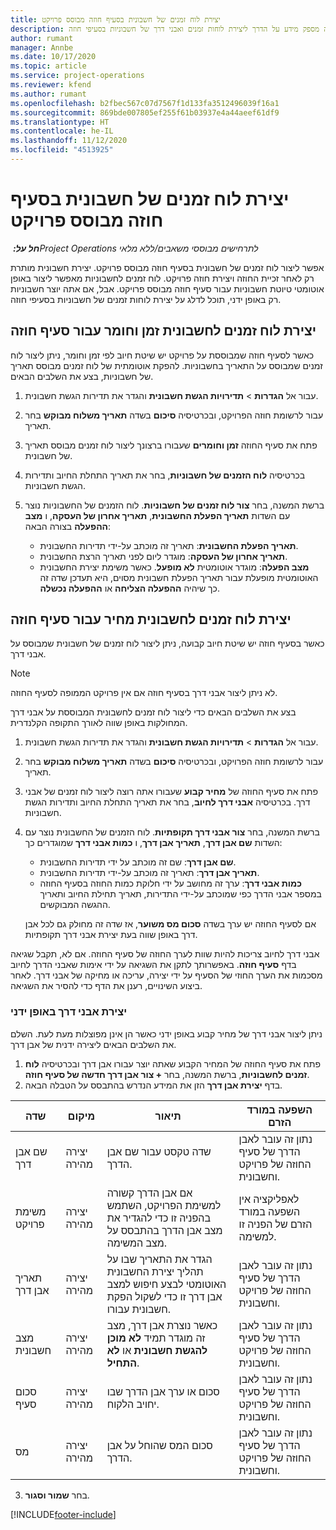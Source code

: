 ```yaml
---
title: יצירת לוח זמנים של חשבונית בסעיף חוזה מבוסס פרויקט
description: נושא זה מספק מידע על הדרך ליצירת לוחות זמנים ואבני דרך של חשבוניות בסעיפי חוזה.
author: rumant
manager: Annbe
ms.date: 10/17/2020
ms.topic: article
ms.service: project-operations
ms.reviewer: kfend
ms.author: rumant
ms.openlocfilehash: b2fbec567c07d7567f1d133fa3512496039f16a1
ms.sourcegitcommit: 869bde007805ef255f61b03937e4a44aeef61df9
ms.translationtype: HT
ms.contentlocale: he-IL
ms.lasthandoff: 11/12/2020
ms.locfileid: "4513925"
---
```

# <a name="create-an-invoice-schedule-on-a-project-based-contract-line"></a>יצירת לוח זמנים של חשבונית בסעיף חוזה מבוסס פרויקט 

_**חל על:** ‏Project Operations לתרחישים מבוססי משאבים/ללא מלאי_

אפשר ליצור לוח זמנים של חשבונית בסעיף חוזה מבוסס פרויקט. יצירת חשבונית מותרת רק לאחר זכיית החוזה ויצירת חוזה פרויקט. לוח זמנים לחשבוניות מאפשר ליצור באופן אוטומטי טיוטת חשבוניות עבור סעיף חוזה מבוסס פרויקט. אבל, אם אתה יוצר חשבוניות רק באופן ידני, תוכל לדלג על יצירת לוחות זמנים של חשבוניות בסעיפי חוזה.

## <a name="create-a-time-and-material-invoice-schedule-for-a-contract-line"></a>יצירת לוח זמנים לחשבונית זמן וחומר עבור סעיף חוזה

כאשר לסעיף חוזה שמבוססת על פרויקט יש שיטת חיוב לפי זמן וחומר, ניתן ליצור לוח זמנים שמבוסס על התאריך בחשבוניות. להפקת אוטומתית של לוח זמנים מבוסס תאריך של חשבוניות, בצע את השלבים הבאים.

1. עבור אל **הגדרות** > **תדירויות הגשת חשבונית** והגדר את תדירות הגשת חשבונית.
2. עבור לרשומת חוזה הפרויקט, ובכרטיסיה **סיכום** בשדה **תאריך משלוח מבוקש** בחר תאריך.
3. פתח את סעיף החוזה **זמן וחומרים** שעבורו ברצונך ליצור לוח זמנים מבוסס תאריך של חשבונית. 
4. בכרטיסיה **לוח הזמנים של חשבוניות**, בחר את תאריך התחלת החיוב ותדירות הגשת חשבוניות.
5. ברשת המשנה, בחר **צור לוח זמנים של חשבוניות**. לוח הזמנים של החשבוניות נוצר עם השדות **תאריך הפעלת החשבונית**, **תאריך אחרון של העסקה**, ו **מצב ההפעלה** בצורה הבאה:

    - **תאריך הפעלת החשבונית**: תאריך זה מוכתב על-ידי תדירות החשבונית.
    - **תאריך אחרון של העסקה**: מוגדר ליום לפני תאריך הרצת החשבונית.
    - **מצב הפעלה**: מוגדר אוטומטית **לא מופעל**. כאשר משימת יצירת החשבונית האוטומטית מופעלת עבור תאריך הפעלת חשבונית מסוים, היא תעדכן שדה זה כך שיהיה **ההפעלה הצליחה** או **ההפעלה נכשלה**.

## <a name="create-a-fixed-price-invoice-schedule-for-a-contract-line"></a>יצירת לוח זמנים לחשבונית מחיר עבור סעיף חוזה

כאשר בסעיף חוזה יש שיטת חיוב קבועה, ניתן ליצור לוח זמנים של חשבונית שמבוסס על אבני דרך. 

> [!NOTE]
> לא ניתן ליצור אבני דרך בסעיף חוזה אם אין פרויקט הממופה לסעיף החוזה.

בצע את השלבים הבאים כדי ליצור לוח זמנים לחשבונית המבוססת על אבני דרך המחולקות באופן שווה לאורך התקופה הקלנדרית.

1. עבור אל **הגדרות** > **תדירויות הגשת חשבונית** והגדר את תדירות הגשת חשבונית.
2. עבור לרשומת חוזה הפרויקט, ובכרטיסיה **סיכום** בשדה **תאריך משלוח מבוקש** בחר תאריך.
3. פתח את סעיף החוזה של **מחיר קבוע** שעבורו אתה רוצה ליצור לוח זמנים של אבני דרך. בכרטיסיה **אבני דרך לחיוב**, בחר את תאריך התחלת החיוב ותדירות הגשת חשבוניות. 
4. ברשת המשנה, בחר **צור אבני דרך תקופתיות**. לוח הזמנים של החשבונית נוצר עם השדות **שם אבן דרך**, **תאריך אבן דרך**, ו **כמות אבני דרך** שמוגדרים כך:

    - **שם אבן דרך**: שם זה מוכתב על ידי תדירות החשבונית.
    - **תאריך אבן דרך**: תאריך זה מוכתב על-ידי תדירות החשבונית.
    - **כמות אבני דרך**: ערך זה מחושב על ידי חלוקת כמות החוזה בסעיף החוזה במספר אבני הדרך כפי שמוכתב על-ידי התדירות, תאריך תחילת החיוב ותאריך ההגשה המבוקשים.

    אם לסעיף החוזה יש ערך בשדה **סכום מס משוער**, אז שדה זה מחולק גם לכל אבן דרך באופן שווה בעת יצירת אבני דרך תקופתיות.

אבני דרך לחיוב צריכות להיות שוות לערך החוזה של סעיף החוזה. אם לא, תקבל שגיאה בדף **סעיף חוזה**. באפשרותך לתקן את השגיאה על ידי אימות שאבני הדרך לחיוב מסכמות את הערך החוזי של הסעיף על ידי יצירה, עריכה או מחיקה של אבני דרך. לאחר ביצוע השינויים, רענן את הדף כדי להסיר את השגיאה.

### <a name="manually-create-milestones"></a>יצירת אבני דרך באופן ידני

ניתן ליצור אבני דרך של מחיר קבוע באופן ידני כאשר הן אינן מפוצלות מעת לעת. השלם את השלבים הבאים ליצירה ידנית של אבן דרך.

1. פתח את סעיף החוזה של המחיר הקבוע שאתה יוצר עבורו אבן דרך ובכרטיסיה **לוח זמנים לחשבוניות**, ברשת המשנה, בחר **+ צור אבן דרך חדשה של סעיף חוזה**. 
2. בדף **יצירת אבן דרך** הזן את המידע הנדרש בהתבסס על הטבלה הבאה.

| שדה | מיקום | תיאור | השפעה במורד הזרם |
| --- | --- | --- | --- |
| שם אבן דרך | יצירה מהירה | שדה טקסט עבור שם אבן הדרך. | נתון זה עובר לאבן הדרך של סעיף החוזה של פרויקט וחשבונית. |
| משימת פרויקט | יצירה מהירה | אם אבן הדרך קשורה למשימת הפרויקט, השתמש בהפניה זו כדי להגדיר את מצב אבן הדרך בהתבסס על מצב המשימה. | לאפליקציה אין השפעה במורד הזרם של הפניה זו למשימה. |
| תאריך אבן דרך | יצירה מהירה | הגדר את התאריך שבו על תהליך יצירת החשבונית האוטומטי לבצע חיפוש למצב אבן דרך זו כדי לשקול הפקת חשבונית עבורו. | נתון זה עובר לאבן הדרך של סעיף החוזה של פרויקט וחשבונית. |
| מצב חשבונית | יצירה מהירה | כאשר נוצרת אבן דרך, מצב זה מוגדר תמיד **לא מוכן להגשת חשבונית** או **לא התחיל**. | נתון זה עובר לאבן הדרך של סעיף החוזה של פרויקט וחשבונית. |
| סכום סעיף | יצירה מהירה | סכום או ערך אבן הדרך שבו יחויב הלקוח. | נתון זה עובר לאבן הדרך של סעיף החוזה של פרויקט וחשבונית. |
| מס | יצירה מהירה | סכום המס שהוחל על אבן הדרך. | נתון זה עובר לאבן הדרך של סעיף החוזה של פרויקט וחשבונית. |

3. בחר **שמור וסגור**.


[!INCLUDE[footer-include](../includes/footer-banner.md)]